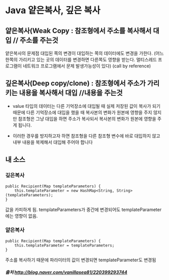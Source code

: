 # Java 얕은복사, 깊은 복사

## 얕은복사(Weak Copy : 참조형에서 주소를 복사해서 대입  // 주소를 주는것
얕은복사의 문제점 대입된 쪽의 변경이 대입하는 쪽의 데이터에도 변경을 가한다.​
(어느 한쪽의 가리키고 있는 곳의 데이터를 변경하면 다른쪽도 영향을 받는다. 멀티스레드 프로그램이 네트워크 프로그램에서 문제 발생가능성이 있다)
(call by reference)
​
​

## 깊은복사(Deep copy/clone) : 참조형에서 주소가 가리키는 내용을 복사해서 대입  //내용을 주는것

- value 타입의 데이터는 다른 기억장소에 대입될 때 실제 저장된 값이 복사가 되기 때문에 다른 기억장소에 대입을 했을 때 복사본의 변화가 원본에 영향을 주지 않지만 참조형은 그냥 대입을 하면 주소가 복사되서 복사본의 변화가 원본에 영향을 주게 됩니다.

- 이러한 경우를 방지하고자 하면 참조형을 다른 참조형 변수에 바로 대입하지 않고 내부 내용을 복제해서 대입해 주어야 합니다

## 내 소스
### 깊은복사
```
public Recipient(Map templateParameters) {
    this.templateParameter = new HashMap<String, String>(templateParameters);
}
```
값을 카피하게 됨. templateParameters가 중간에 변경되어도 templateParameter에는 영향이 없음.

### 얕은복사
```
public Recipient(Map templateParameters) {
	this.templateParameter = templateParameters;
}
```
주소를 복사하기 때문에 파라미터의 값이 변경되면 templateParameter도 변경됨



##### 출처 http://blog.naver.com/vanillasea81/220399293744